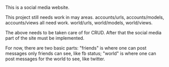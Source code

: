 This is a social media website.



This project still needs work in may areas. accounts/urls, accounts/models, accounts/views all need work. world/urls, world/models, world/views. 

The above needs to be taken care of for CRUD. After that the social media part of the site must be implemented. 

For now, there are two basic parts: "friends" is where one can post messages only friends can see, like fb status; "world" is where one can post messages for the world to see, like twitter. 



